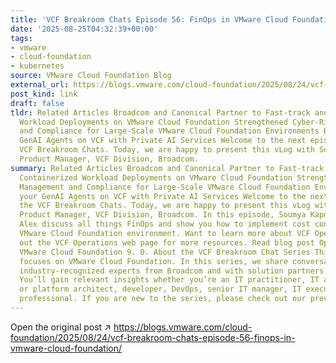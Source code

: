 ```yaml
---
title: 'VCF Breakroom Chats Episode 56: FinOps in VMware Cloud Foundation'
date: '2025-08-25T04:32:39+00:00'
tags:
- vmware
- cloud-foundation
- kubernetes
source: VMware Cloud Foundation Blog
external_url: https://blogs.vmware.com/cloud-foundation/2025/08/24/vcf-breakroom-chats-episode-56-finops-in-vmware-cloud-foundation/
post_kind: link
draft: false
tldr: Related Articles Broadcom and Canonical Partner to Fast-track and Secure Containerized
  Workload Deployments on VMware Cloud Foundation Strengthened Cyber-Risk Management
  and Compliance for Large-Scale VMware Cloud Foundation Environments Building your
  GenAI Agents on VCF with Private AI Services Welcome to the next episode of the
  VCF Breakroom Chats. Today, we are happy to present this vLog with Soumya Kapoor,
  Product Manager, VCF Division, Broadcom.
summary: Related Articles Broadcom and Canonical Partner to Fast-track and Secure
  Containerized Workload Deployments on VMware Cloud Foundation Strengthened Cyber-Risk
  Management and Compliance for Large-Scale VMware Cloud Foundation Environments Building
  your GenAI Agents on VCF with Private AI Services Welcome to the next episode of
  the VCF Breakroom Chats. Today, we are happy to present this vLog with Soumya Kapoor,
  Product Manager, VCF Division, Broadcom. In this episode, Soumya Kapoor and Sachin
  Alex discuss all things FinOps and show you how to implement cost controls in your
  VMware Cloud Foundation environment. Want to learn more about VCF Operations? Check
  out the VCF Operations web page for more resources. Read blog post Operations in
  VMware Cloud Foundation 9. 0. About the VCF Breakroom Chat Series This webinar series
  focuses on VMware Cloud Foundation. In this series, we share conversations with
  industry-recognized experts from Broadcom and with solution partners and customers.
  You’ll gain relevant insights whether you’re an IT practitioner, IT admin, cloud
  or platform architect, developer, DevOps, senior IT manager, IT executive, or AI/ML
  professional. If you are new to the series, please check out our previous episodes.
---
```

Open the original post ↗ https://blogs.vmware.com/cloud-foundation/2025/08/24/vcf-breakroom-chats-episode-56-finops-in-vmware-cloud-foundation/
